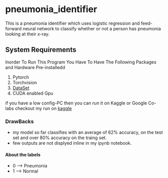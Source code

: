 # pneumonia_identifier
This is a pneumonia identifier which uses logistic regression and feed-forward neural network to classify whether or not a person has pneumonia looking at their x-ray.

## System Requirements
Inorder To Run This Program You Have To Have The Following Packages and Hardware Pre-installedd

1. Pytorch
1. Torchvision
1. [DataSet](https://www.kaggle.com/paultimothymooney/chest-xray-pneumonia)
1. CUDA enabled Gpu

if you have a low config-PC then you can run it on Kaggle or Google Co-labs
checkout my run on [kaggle](https://www.kaggle.com/monishkarunakaran/pneumonia)

### DrawBacks

* my model so far classifies with an average of 62% accuracy, on the test set and over 80% accuracy on the traing set.
* few outputs are not displyed inline in my ipynb notebook.

#### About the labels
* 0 --> Pneumonia
* 1 --> Normal





